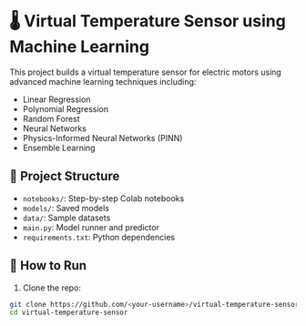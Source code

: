 # 🌡️ Virtual Temperature Sensor using Machine Learning

This project builds a virtual temperature sensor for electric motors using advanced machine learning techniques including:

- Linear Regression
- Polynomial Regression
- Random Forest
- Neural Networks
- Physics-Informed Neural Networks (PINN)
- Ensemble Learning

## 📁 Project Structure

- `notebooks/`: Step-by-step Colab notebooks
- `models/`: Saved models
- `data/`: Sample datasets
- `main.py`: Model runner and predictor
- `requirements.txt`: Python dependencies

## 🚀 How to Run

1. Clone the repo:
```bash
git clone https://github.com/<your-username>/virtual-temperature-sensor.git
cd virtual-temperature-sensor
